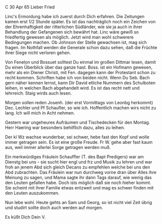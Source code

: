  C 30 Apr 65
Lieber Fried

Linc's Ermordung habe ich zuerst durch Dich erfahren. Die Zeitungen kamen erst 1/2 Stunde später. Es ist das nachträglich noch ein Zeichen von der Ehrenhaftigkeit der ritterlichen Südländer, wie sie ja auch in ihrer Behandlung der Gefangenen sich bewährt hat. Linc wäre gewiß so friedfertig gewesen als möglich. Jetzt wird man wohl schwerere Bedingungen machen. Ob Johnson der Stelle gewachsen ist, mag sich fragen. Im Nothfall werden die Generale schon dazu sehen, daß die Früchte ihrer Siege nicht verloren gehen.

Von Fenelon und Bossuet solltest Du einmal im großen Dittmar lesen, damit Du einen Überblick über das ganze hast. Boss. ist ein Hofmann gewesen, mehr als ein Diener Christi, mit Fen. dagegen kann der Protestant schon zu recht kommen. Schriften habe ich von beiden nicht. Wenn Du Seb. Bach gern näher kennen lernst, kann Dir David etliche Nummern des Schulboten leihen, in welchen Bach abgehandelt wird. Es ist das recht nett und lehrreich. Staig wirds auch lesen.

Morgen sollen reden Josenh. (der erst Vormittags von Leonbg herkommt) Dec. Lechler und Pf Schaufler, so wie ich. Hoffentlich machen wirs nicht zu lang. Ich will mich in Acht nehmen.

Gestern war ungeheures Aufräumen und Tischedecken für den Montag. Herr Haering war besonders behilflich dazu, alles zu leihen.

Der kl Wz wachse wunderbar, sei schwer, hebe fast den Kopf und wolle immer getragen sein. Es ist eine große Freude. Fr W. gehe aber fast kaum aus, weil immer allerlei Sorge getragen werden muß.

Ein merkwürdiges Fräulein Schauffler (T. des Bapt Predigers) war am Dienstg bei uns - sie sucht hier engl und frz und Musik zu lehren und war froh an jenem Abd sich gleich Decans zu empfehlen welche bei uns den Abd zubrachten. Das Fräulein war nun durchweg vorne dran über Alles ihre Meinung zu sagen, und Mama sagte ihr dann Tags darauf, wie wenig das den Leuten gefallen habe. Doch ists möglich daß sie noch hieher kommt. Sie scheint mit ihrer Familie etwas entzweit und mag es schwer finden mit den Leuten auszukommen.

Nun lebe wohl. Heute gehts an Sam und Georg, so ist nicht viel Zeit übrig und studirt sollte doch auch werden auf morgen.

 Es küßt Dich Dein
 V.

